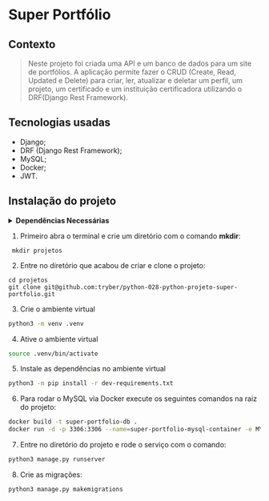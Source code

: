 # Super Portfólio

## Contexto

> Neste projeto foi criada uma API e um banco de dados para um site de portfólios. A aplicação permite fazer o CRUD (Create, Read, Updated e Delete) para criar, ler, atualizar e deletar um perfil, um projeto, um certificado e um instituição certificadora utilizando o DRF(Django Rest Framework).

## Tecnologias usadas

- Django;
- DRF (Django Rest Framework);
- MySQL;
- Docker;
- JWT.

## Instalação do projeto

<details>
  <summary><strong>Dependências Necessárias</strong></summary><br />
1. Este projeto usa dependências que não são funcionais em todas as versões do Python. Por isso, recomendamos que seu Python esteja na versão `3.10.0` ou superior. Você pode usar o `Pyenv`, basta seguir nosso tutorial sobre [instalação e uso do Pyenv](https://app.betrybe.com/learn/course/5e938f69-6e32-43b3-9685-c936530fd326/module/f04cdb21-382e-4588-8950-3b1a29afd2dd/section/aa76abc8-b842-40d9-b5cc-baa960952129/lesson/0fe67ea0-1046-4b55-a37c-44afcfa9ed0a).
  
> ⚠️ **ATENÇÃO: NUNCA REMOVA VERSÕES ANTIGAS INSTALADAS DO PYTHON. SEU SISTEMA OPERACIONAL PODE DEPENDER DELAS!** ⚠️

2. Para conseguir instalar a dependência `mysqlclient` você precisa garantir a existência de algumas bibliotecas no seu sistema operacional:

- **Debian/Ubuntu**
```bash
sudo apt-get install python3-dev default-libmysqlclient-dev build-essential pkg-config
```

- **Mac**
```bash
brew install mysql pkg-config
```
</details>


1. Primeiro abra o terminal e crie um diretório com o comando <strong>mkdir</strong>:
``` 
 mkdir projetos
```

2. Entre no diretório que acabou de criar e clone o projeto:
``` 
cd projetos
git clone git@github.com:tryber/python-028-python-projeto-super-portfolio.git
```

3. Crie o ambiente virtual

```bash
python3 -m venv .venv
```

4. Ative o ambiente virtual

```bash
source .venv/bin/activate
```

5. Instale as dependências no ambiente virtual

```bash
python3 -m pip install -r dev-requirements.txt
```

6. Para rodar o MySQL via Docker execute os seguintes comandos na raiz do projeto:

  ```bash
docker build -t super-portfolio-db .
docker run -d -p 3306:3306 --name=super-portfolio-mysql-container -e MYSQL_ROOT_PASSWORD=password -e MYSQL_DATABASE=super_portfolio_database super-portfolio-db
  ```

7. Entre no diretório do projeto e rode o serviço com o comando:

  ```bash
  python3 manage.py runserver
  ```
    
8. Crie as migrações:
   
  ```bash
  python3 manage.py makemigrations
  ```

   
